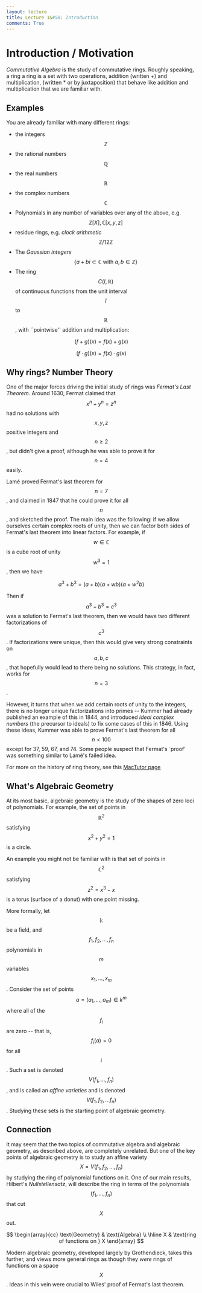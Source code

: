 ```yaml
---
layout: lecture
title: Lecture 1&#58; Introduction
comments: True
---
```


Introduction / Motivation
=========================

*Commutative Algebra* is the study of commutative rings.  Roughly speaking, a ring a ring is a set with two operations, addition (written +) and multiplication, (written * or by juxtaposition) that behave like addition and multiplication that we are familiar with.   

Examples
--------

You are already familiar with many different rings:

 - the integers $$\mathbb{Z}$$
 - the rational numbers $$\mathbb{Q}$$
 - the real numbers $$\mathbb{R}$$
 - the complex numbers $$\mathbb{C}$$
 - Polynomials in any number of variables over any of the above, e.g. $$\mathbb{Z}[X], \mathbb{C}[x,y,z]$$
 - residue rings, e.g. *clock arithmetic* $$\mathbb{Z}/12\mathbb{Z}$$
 - The *Gaussian integers* $$\{a+bi\subset \mathbb{C} \text{ with } a,b\in\mathbb{Z}\}$$
 - The ring $$C(I,\mathbb{R})$$ of continuous functions from the unit interval $$I$$ to $$\mathbb{R}$$, with ``pointwise'' addition and multiplication:

$$(f+g)(x)=f(x)+g(x)$$

$$(f\cdot g)(x)=f(x)\cdot g(x)$$ 



 
Why rings?  Number Theory
----

One of the major forces driving the initial study of rings was *Fermat's Last Theorem*.  Around 1630, Fermat claimed that $$x^n+y^n=z^n$$ had no solutions with $$x,y,z$$ positive integers and $$n\geq 2$$, but didn't give a proof, although he was able to prove it for $$n=4$$ easily.    

Lamé proved Fermat's last theorem for $$n=7$$, and claimed in 1847 that he could prove it for all $$n$$, and sketched the proof.  The main idea was the following: if we allow ourselves certain complex roots of unity, then we can factor both sides of Fermat's last theorem into linear factors.  For example, if $$w\in \mathbb{C}$$ is a cube root of unity $$w^3=1$$, then we have

$$a^3+b^3=(a+b)(a+wb)(a+w^2b)$$

Then if $$a^3+b^3=c^3$$ was a solution to Fermat's last theorem, then we would have two different factorizations of $$c^3$$.  If factorizations were unique, then this would give very strong constraints on $$a, b, c$$, that hopefully would lead to there being no solutions.  This strategy, in fact, works for $$n=3$$.

However, it turns that when we add certain roots of unity to the integers, there is no longer unique factorizations into primes -- Kummer had already published an example of this in 1844, and introduced  *ideal complex numbers* (the precursor to ideals) to fix some cases of this in 1846.  Using these ideas, Kummer was able to prove Fermat's last theorem for all $$n<100$$ except for 37, 59, 67, and 74.  Some people suspect that Fermat's `proof' was something similar to Lamé's failed idea.

For more on the history of ring theory, see this [MacTutor page](http://www-history.mcs.st-and.ac.uk/HistTopics/Ring_theory.html)

What's Algebraic Geometry
------------------

At its most basic, algebraic geometry is the study of the shapes of zero loci of polynomials.  For example, the set of points in $$\mathbb{R}^2$$ satisfying $$x^2+y^2=1$$ is a circle.  

An example you might not be familiar with is that set of points in $$\mathbb{C}^2$$ satisfying $$z^2=x^3-x$$ is a torus (surface of a donut) with one point missing.

More formally, let $$\mathbb{k}$$ be a field, and $$f_1, f_2,...,f_n$$ polynomials in $$m$$ variables  $$x_1,\dots, x_m$$.  Consider  the set of points  $$a=(a_1,\dots, a_m)\in k^m$$ where all of the $$f_i$$ are zero -- that is, $$f_i(a)=0$$ for all $$i$$.  Such a set is denoted $$V(f_1,\dots, f_n)$$, and is called an *affine varieties* and is denoted $$V(f_1, f_2,...f_n)$$.  Studying these sets is the starting point of algebraic geometry.  

Connection
----------

It may seem that the two topics of commutative algebra and algebraic geometry, as described above, are completely unrelated.  But one of the key points of algebraic geometry is to study an affine variety $$X=V(f_1,f_2,\dots, f_n)$$ by studying the ring of polynomial functions on it.  One of our main results, Hilbert's *Nullstellensatz*, will describe the ring in terms of the polynomials $$(f_1,\dots, f_n)$$ that cut $$X$$ out.


$$
\begin{array}{cc} \text{Geometry} & \text{Algebra} \\
\hline
X & \text{ring of functions on } X
\end{array}
$$






 

Modern algebraic geometry, developed largely by Grothendieck, takes this further, and views more general rings as though they *were* rings of functions on a space $$X$$.  Ideas in this vein were crucial to Wiles' proof of Fermat's last theorem.





